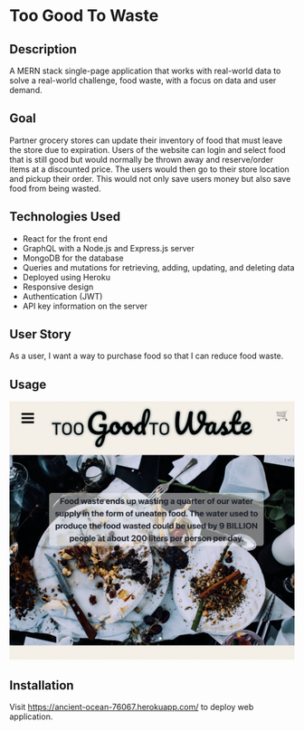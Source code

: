 # Too Good To Waste

## Description
A MERN stack single-page application that works with real-world data to solve a real-world challenge, food waste, with a focus on data and user demand.

## Goal
Partner grocery stores can update their inventory of food that must leave the store due to expiration. Users of the website can login and select food that is still good but would normally be thrown away and reserve/order items at a discounted price. The users would then go to their store location and pickup their order. This would not only save users money but also save food from being wasted.

## Technologies Used
* React for the front end
* GraphQL with a Node.js and Express.js server
* MongoDB for the database
* Queries and mutations for retrieving, adding, updating, and deleting data
* Deployed using Heroku
* Responsive design
* Authentication (JWT)
* API key information on the server

## User Story
As a user, I want a way to purchase food so that I can reduce food waste.

## Usage
![screenshot of Too Good To Waste web application](/client/src/assets/images/too-good-to-waste-homepage-screenshot.png)

## Installation
Visit https://ancient-ocean-76067.herokuapp.com/ to deploy web application.